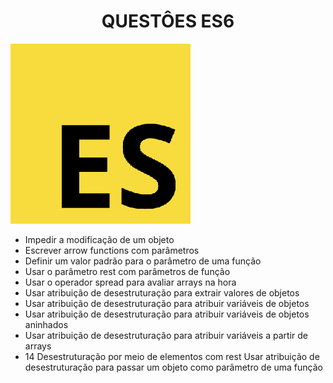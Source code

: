 <h1 align="center"> QUESTÔES ES6 </h1>

![ES6 logo](../img/log.png)



- Impedir a modificação de um objeto
- Escrever arrow functions com parâmetros
- Definir um valor padrão para o parâmetro de uma função
- Usar o parâmetro rest com parâmetros de função
- Usar o operador spread para avaliar arrays na hora
- Usar atribuição de desestruturação para extrair valores de objetos
- Usar atribuição de desestruturação para atribuir variáveis de objetos
 - Usar atribuição de desestruturação para atribuir variáveis de objetos aninhados
 - Usar atribuição de desestruturação para atribuir variáveis a partir de arrays
 -  14 Desestruturação por meio de elementos com rest
 Usar atribuição de desestruturação para passar um objeto como parâmetro de uma função